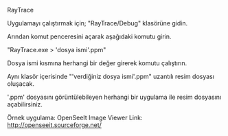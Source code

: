 RayTrace

Uygulamayı çalıştırmak için; "RayTrace/Debug" klasörüne gidin. 

Arından komut penceresini açarak aşağıdaki komutu girin.

"RayTrace.exe >  'dosya ismi'.ppm"

Dosya ismi kısmına herhangi bir değer girerek komutu çalıştırın.

Aynı klasör içerisinde "'verdiğiniz dosya ismi'.ppm" uzantılı resim dosyası oluşacak.

'.ppm' dosyasını görüntülebileyen herhangi bir uygulama ile resim dosyasını açabilirsiniz.

Örnek uygulama: OpenSeeIt Image Viewer
Link: http://openseeit.sourceforge.net/